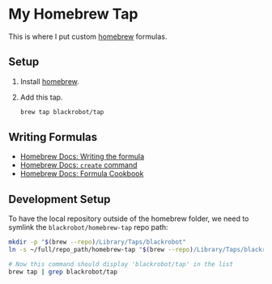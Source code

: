# My Homebrew Tap

This is where I put custom [homebrew](https://brew.sh) formulas.

## Setup

1. Install [homebrew](https://brew.sh).
2. Add this tap.

   ```sh
   brew tap blackrobot/tap
   ```

## Writing Formulas

- [Homebrew Docs: Writing the formula](https://docs.brew.sh/Adding-Software-to-Homebrew#writing-the-formula)
- [Homebrew Docs: `create` command](https://docs.brew.sh/Manpage#create-options-url)
- [Homebrew Docs: Formula Cookbook](https://docs.brew.sh/Formula-Cookbook)

## Development Setup

To have the local repository outside of the homebrew folder, we need to symlink the `blackrobot/homebrew-tap` repo path:

```sh
mkdir -p "$(brew --repo)/Library/Taps/blackrobot"
ln -s ~/full/repo_path/homebrew-tap "$(brew --repo)/Library/Taps/blackrobot/homebrew-tap"

# Now this command should display 'blackrobot/tap' in the list
brew tap | grep blackrobot/tap
```

